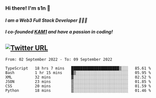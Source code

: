 ### Hi there! I'm s1n 👋
#### *I am a Web3 Full Stack Developer 👨🏽‍💻*
#### *I co-founded [KAM1](https://kam1.com) and have a passion in coding!*

[![Twitter URL](https://img.shields.io/twitter/url/https/twitter.com/bukotsunikki.svg?style=social&label=Follow%20%40s1n_s1nstyle)](https://twitter.com/s1n_s1nstyle)
---

<!--START_SECTION:waka-->

```text
From: 02 September 2022 - To: 09 September 2022

TypeScript   18 hrs 7 mins   █████████████████████▒░░░   85.61 %
Bash         1 hr 15 mins    █▒░░░░░░░░░░░░░░░░░░░░░░░   05.95 %
XML          32 mins         ▓░░░░░░░░░░░░░░░░░░░░░░░░   02.52 %
JSON         23 mins         ▒░░░░░░░░░░░░░░░░░░░░░░░░   01.85 %
CSS          20 mins         ▒░░░░░░░░░░░░░░░░░░░░░░░░   01.59 %
Python       18 mins         ▒░░░░░░░░░░░░░░░░░░░░░░░░   01.46 %
```

<!--END_SECTION:waka-->

<!--
**s1nstyle/s1nstyle** is a ✨ _special_ ✨ repository because its `README.md` (this file) appears on your GitHub profile.

Here are some ideas to get you started:

- 🔭 I’m currently working on ...
- 🌱 I’m currently learning ...
- 👯 I’m looking to collaborate on ...
- 🤔 I’m looking for help with ...
- 💬 Ask me about ...
- 📫 How to reach me: ...
- 😄 Pronouns: ...
- ⚡ Fun fact: ...
-->
